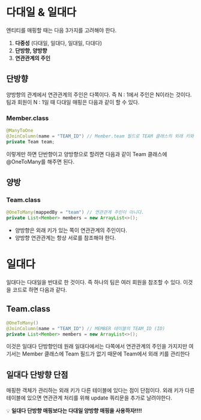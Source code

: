 # 다대일 & 일대다

엔티티를 매핑할 때는 다음 3가지를 고려해야 한다.

1. **다중성** (다대일, 일대다, 일대일, 다대다)
2. **단방향, 양방향**
3. **연관관계의 주인**

## 단방향

양방향의 관계에서 연관관계의 주인은 다쪽이다. 즉 N : 1에서 주인은 N이라는 것이다.
팀과 회원이 N : 1일 때 다대일 매핑은 다음과 같이 할 수 있다.

### Member.class

```java
@ManyToOne
@JoinColumn(name = "TEAM_ID") // Member.team 필드로 TEAM 클래스의 외래 키와 매핑한다.
private Team team;

```

이렇게만 하면 단반향이고 양방향으로 할려면 다음과 같이 Team 클래스에 @OneToMany를 해주면 된다.

## 양방

### Team.class

```java
@OneToMany(mappedBy = "team") // 연관관계 주인이 아니다.
private List<Member> members = new ArrayList<>();
```

- 양방향은 외래 키가 있는 쪽이 연관관계의 주인이다.
- 양방향 연관관계는 항상 서로를 참조해야 한다.

# 일대다

일대다는 다대일을 반대로 한 것이다. 즉 하나의 팀은 여러 회원을 참조할 수 있다.
이것을 코드로 하면 다음과 같다.

## Team.class

```java
@OneToMany()
@JoinColumn(name = "TEAM_ID") // MEMBER 테이블의 TEAM_ID (ID)
private List<Member> members = new ArrayList<>();

```

이것은 일대다 단방향인데 원래 일대다에서는 다쪽에서 연관관계의 주인을 가지지만 여기서는 Member 클래스에 Team 필드가 없기 때문에 Team에서 외래 키를 관리한다

## 일대다 단방향 단점

매핑한 객체가 관리하는 외래 키가 다른 테이블에 있다는 점이 단점이다. 외래 키가 다른 테이블에 있으면 연관관계 처리를 위해 update 쿼리문을 추가로 날려야한다.

💡 **일대다 단방향 매핑보다는 다대일 양방향 매핑을 사용하자!!!!**
